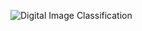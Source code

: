 
![Digital Image Classification](https://github.com/flytux/flytux.github.io/blob/master/images/Deep%20Learning%20-%20Digtal%20Image%20Classification.PNG)
